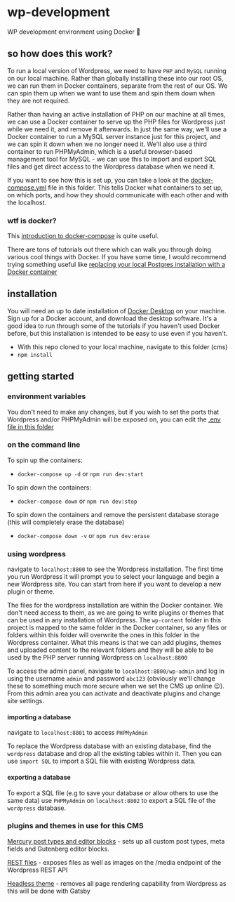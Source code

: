 # wp-development

WP development environment using Docker 🐳

## so how does this work?

To run a local version of Wordpress, we need to have `PHP` and `MySQL` running
on our local machine. Rather than globally installing these into our root OS, we
can run them in Docker containers, separate from the rest of our OS. We can spin
them up when we want to use them and spin them down when they are not required.

Rather than having an active installation of PHP on our machine at all times, we
can use a Docker container to serve up the PHP files for Wordpress just while we
need it, and remove it afterwards. In just the same way, we'll use a Docker
container to run a MySQL server instance just for this project, and we can spin
it down when we no longer need it. We'll also use a third container to run
PHPMyAdmin, which is a useful browser-based management tool for MySQL - we can
use this to import and export SQL files and get direct access to the Wordpress
database when we need it.

If you want to see how this is set up, you can take a look at the
[docker-compose.yml](./docker-compose.yml) file in this folder. This tells
Docker what containers to set up, on which ports, and how they should
communicate with each other and with the localhost.

### wtf is docker?

This
[introduction to docker-compose](https://hackernoon.com/practical-introduction-to-docker-compose-d34e79c4c2b6)
is quite useful.

There are tons of tutorials out there which can walk you through doing various
cool things with Docker. If you have some time, I would recommend trying
something useful like
[replacing your local Postgres installation with a Docker container](https://linuxhint.com/run_postgresql_docker_compose/)

## installation

You will need an up to date installation of
[Docker Desktop](https://www.docker.com/get-started) on your machine. Sign up
for a Docker account, and download the desktop software. It's a good idea to run
through some of the tutorials if you haven't used Docker before, but this
installation is intended to be easy to use even if you haven't.

- With this repo cloned to your local machine, navigate to this folder (cms)
- `npm install`

## getting started

### environment variables

You don't need to make any changes, but if you wish to set the ports that
Wordpress and/or PHPMyAdmin will be exposed on, you can edit the [.env file in this folder](./.env)

### on the command line

To spin up the containers:

- `docker-compose up -d` or `npm run dev:start`

To spin down the containers:

- `docker-compose down` or `npm run dev:stop`

To spin down the containers and remove the persistent database storage (this
will completely erase the database)

- `docker-compose down -v` or `npm run dev:erase`

### using wordpress

navigate to `localhost:8800` to see the Wordpress installation. The first time
you run Wordpress it will prompt you to select your language and begin a new
Wordpress site. You can start from here if you want to develop a new plugin or
theme.

The files for the wordpress installation are within the Docker container. We
don't need access to them, as we are going to write plugins or themes that can
be used in any installation of Wordpress. The `wp-content` folder in this
project is mapped to the same folder in the Docker container, so any files or
folders within this folder will overwrite the ones in this folder in the
Wordpress container. What this means is that we can add plugins, themes and
uploaded content to the relevant folders and they will be able to be used by the
PHP server running Wordpress on `localhost:8800`

To access the admin panel, navigate to `localhost:8800/wp-admin` and log in
using the username `admin` and password `abc123` (obviously we'll change these
to something much more secure when we set the CMS up online 😉). From this admin
area you can activate and deactivate plugins and change site settings.

#### importing a database

navigate to `localhost:8801` to access `PHPMyAdmin`

To replace the Wordpress database with an existing database, find the
`wordpress` database and drop all the existing tables within it. Then you can
use `import SQL` to import a SQL file with existing Wordpress data.

#### exporting a database

To export a SQL file (e.g to save your database or allow others to use the same
data) use `PHPMyAdmin` on `localhost:8802` to export a SQL file of the
`wordpress` database.

### plugins and themes in use for this CMS

[Mercury post types and editor blocks](./wp-content/plugins/mercury) - sets up
all custom post types, meta fields and Gutenberg editor blocks.

[REST files](./wp-content/plugins/REST-files) - exposes files as well as images
on the /media endpoint of the Wordpress REST API

[Headless theme](./wp-content/themes/headless) - removes all page rendering
capability from Wordpress as this will be done with Gatsby
